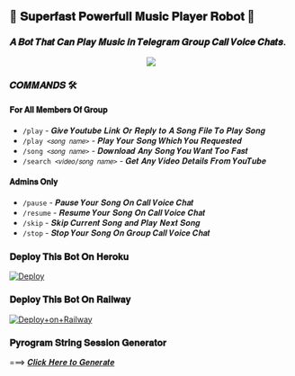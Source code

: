 <h2 align="centre">🎵 𝐒𝐮𝐩𝐞𝐫𝐟𝐚𝐬𝐭 𝐏𝐨𝐰𝐞𝐫𝐟𝐮𝐥𝐥 𝐌𝐮𝐬𝐢𝐜 𝐏𝐥𝐚𝐲𝐞𝐫 𝐑𝐨𝐛𝐨𝐭 🎵</h2>

### 𝑨 𝑩𝒐𝒕 𝑻𝒉𝒂𝒕 𝑪𝒂𝒏 𝑷𝒍𝒂𝒚 𝑴𝒖𝒔𝒊𝒄 𝒊𝒏 𝑻𝒆𝒍𝒆𝒈𝒓𝒂𝒎 𝑮𝒓𝒐𝒖𝒑 𝑪𝒂𝒍𝒍 𝑽𝒐𝒊𝒄𝒆 𝑪𝒉𝒂𝒕𝒔.

<p align="center">
  <img src="https://telegra.ph/file/e3f7f1d8fa9d5b17510bb.png">
</p>



### 𝑪𝑶𝑴𝑴𝑨𝑵𝑫𝑺 🛠

#### 𝐅𝐨𝐫 𝐀𝐥𝐥 𝐌𝐞𝐦𝐛𝐞𝐫𝐬 𝐎𝐟 𝐆𝐫𝐨𝐮𝐩

- `/play` - 𝑮𝒊𝒗𝒆 𝒀𝒐𝒖𝒕𝒖𝒃𝒆 𝑳𝒊𝒏𝒌 𝑶𝒓 𝑹𝒆𝒑𝒍𝒚 𝒕𝒐 𝑨 𝑺𝒐𝒏𝒈 𝑭𝒊𝒍𝒆 𝑻𝒐 𝑷𝒍𝒂𝒚 𝑺𝒐𝒏𝒈
- `/play <𝑠𝑜𝑛𝑔 𝑛𝑎𝑚𝑒>` - 𝑷𝒍𝒂𝒚 𝒀𝒐𝒖𝒓 𝑺𝒐𝒏𝒈 𝑾𝒉𝒊𝒄𝒉 𝒀𝒐𝒖 𝑹𝒆𝒒𝒖𝒆𝒔𝒕𝒆𝒅
- `/song <𝑠𝑜𝑛𝑔 𝑛𝑎𝑚𝑒>` - 𝑫𝒐𝒘𝒏𝒍𝒐𝒂𝒅 𝑨𝒏𝒚 𝑺𝒐𝒏𝒈 𝒀𝒐𝒖 𝑾𝒂𝒏𝒕 𝑻𝒐𝒐 𝑭𝒂𝒔𝒕
- `/search <𝑣𝑖𝑑𝑒𝑜/𝑠𝑜𝑛𝑔 𝑛𝑎𝑚𝑒>` - 𝑮𝒆𝒕 𝑨𝒏𝒚 𝑽𝒊𝒅𝒆𝒐 𝑫𝒆𝒕𝒂𝒊𝒍𝒔 𝑭𝒓𝒐𝒎 𝒀𝒐𝒖𝑻𝒖𝒃𝒆

#### 𝐀𝐝𝐦𝐢𝐧𝐬 𝐎𝐧𝐥𝐲
- `/pause` - 𝑷𝒂𝒖𝒔𝒆 𝒀𝒐𝒖𝒓 𝑺𝒐𝒏𝒈 𝑶𝒏 𝑪𝒂𝒍𝒍 𝑽𝒐𝒊𝒄𝒆 𝑪𝒉𝒂𝒕
- `/resume` - 𝑹𝒆𝒔𝒖𝒎𝒆 𝒀𝒐𝒖𝒓 𝑺𝒐𝒏𝒈 𝑶𝒏 𝑪𝒂𝒍𝒍 𝑽𝒐𝒊𝒄𝒆 𝑪𝒉𝒂𝒕
- `/skip` - 𝑺𝒌𝒊𝒑 𝑪𝒖𝒓𝒓𝒆𝒏𝒕 𝑺𝒐𝒏𝒈 𝒂𝒏𝒅 𝑷𝒍𝒂𝒚 𝑵𝒆𝒙𝒕 𝑺𝒐𝒏𝒈
- `/stop` - 𝑺𝒕𝒐𝒑 𝒀𝒐𝒖𝒓 𝑺𝒐𝒏𝒈 𝑶𝒏 𝑮𝒓𝒐𝒖𝒑 𝑪𝒂𝒍𝒍 𝑽𝒐𝒊𝒄𝒆 𝑪𝒉𝒂𝒕



### 𝐃𝐞𝐩𝐥𝐨𝐲 𝐓𝐡𝐢𝐬 𝐁𝐨𝐭 𝐎𝐧 𝐇𝐞𝐫𝐨𝐤𝐮 </h4>

[![Deploy](https://www.herokucdn.com/deploy/button.svg)](https://heroku.com/deploy?template=https://github.com/Shailendra34/SwargMusic34)


### 𝐃𝐞𝐩𝐥𝐨𝐲 𝐓𝐡𝐢𝐬 𝐁𝐨𝐭 𝐎𝐧 𝐑𝐚𝐢𝐥𝐰𝐚𝐲 </h5>

[![Deploy+on+Railway](https://railway.app/button.svg)](https://railway.app/new/template?template=https://github.com/Shailendra34/SwargMusic34&envs=SESSION_NAME,BOT_TOKEN,BOT_NAME,API_ID,API_HASH,SUDO_USERS,DURATION_LIMIT)


### 𝐏𝐲𝐫𝐨𝐠𝐫𝐚𝐦 𝐒𝐭𝐫𝐢𝐧𝐠 𝐒𝐞𝐬𝐬𝐢𝐨𝐧 𝐆𝐞𝐧𝐞𝐫𝐚𝐭𝐨𝐫

===> [𝑪𝒍𝒊𝒄𝒌 𝑯𝒆𝒓𝒆 𝒕𝒐 𝑮𝒆𝒏𝒆𝒓𝒂𝒕𝒆](https://replit.com/@AdityaHalder/PyrogramStringSession)


